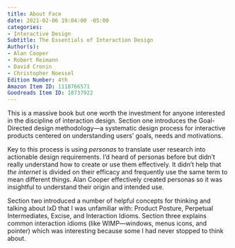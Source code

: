 ```yaml
---
title: About Face
date: 2021-02-06 19:04:00 -05:00
categories:
- Interactive Design
Subtitle: The Essentials of Interaction Design
Author(s):
- Alan Cooper
- Robert Reimann
- David Cronin
- Christopher Noessel
Edition Number: 4th
Amazon Item ID: 1118766571
Goodreads Item ID: 18737922
---
```


This is a massive book but one worth the investment for anyone interested in the discipline of interaction design. Section one introduces the Goal-Directed design methodology—a systematic design process for interactive products centered on understanding users’ goals, needs and motivations.

Key to this process is using *personas* to translate user research into actionable design requirements. I’d heard of personas before but didn’t really understand how to create or use them effectively. It didn’t help that *the internet* is divided on their efficacy and frequently use the same term to mean different things. Alan Cooper effectively created personas so it was insightful to understand their origin and intended use.

Section two introduced a number of helpful concepts for thinking and talking about IxD that I was unfamiliar with: Product Posture, Perpetual Intermediates, Excise, and Interaction Idioms. Section three explains common interaction idioms (like WIMP—windows, menus icons, and pointer) which was interesting because some I had never stopped to think about.